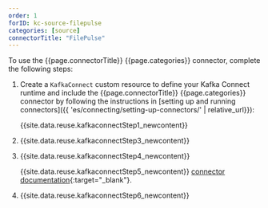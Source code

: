 ```yaml
---
order: 1
forID: kc-source-filepulse
categories: [source]
connectorTitle: "FilePulse"
---
```


To use the {{page.connectorTitle}} {{page.categories}} connector, complete the following steps:

1. Create a `KafkaConnect` custom resource to define your Kafka Connect runtime and include the {{page.connectorTitle}} {{page.categories}} connector by following the instructions in [setting up and running connectors]({{ 'es/connecting/setting-up-connectors/' | relative_url}}):

   {{site.data.reuse.kafkaconnectStep1_newcontent}}

2. {{site.data.reuse.kafkaconnectStep3_newcontent}}  

3. {{site.data.reuse.kafkaconnectStep4_newcontent}}
   
   {{site.data.reuse.kafkaconnectStep5_newcontent}} [connector documentation](https://streamthoughts.github.io/kafka-connect-file-pulse/){:target="_blank"}.     

      
4. {{site.data.reuse.kafkaconnectStep6_newcontent}}
